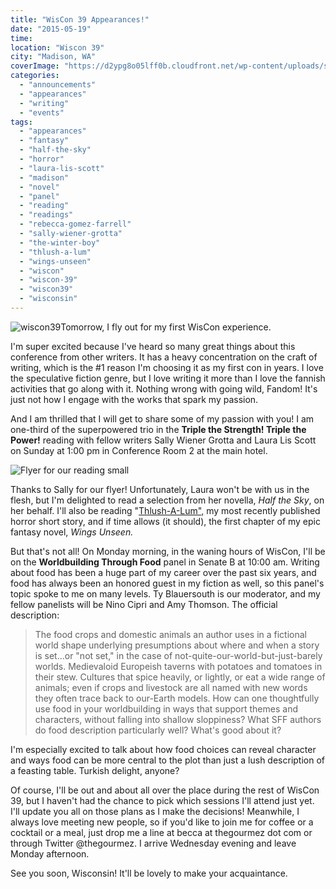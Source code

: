 ```yaml
---
title: "WisCon 39 Appearances!"
date: "2015-05-19"
time:
location: "Wiscon 39"
city: "Madison, WA"
coverImage: "https://d2ypg8o05lff0b.cloudfront.net/wp-content/uploads/sites/3/2015/05/wiscon39.jpg"
categories:
  - "announcements"
  - "appearances"
  - "writing"
  - "events"
tags:
  - "appearances"
  - "fantasy"
  - "half-the-sky"
  - "horror"
  - "laura-lis-scott"
  - "madison"
  - "novel"
  - "panel"
  - "reading"
  - "readings"
  - "rebecca-gomez-farrell"
  - "sally-wiener-grotta"
  - "the-winter-boy"
  - "thlush-a-lum"
  - "wings-unseen"
  - "wiscon"
  - "wiscon-39"
  - "wiscon39"
  - "wisconsin"
---
```


![wiscon39](https://d2ypg8o05lff0b.cloudfront.net/wp-content/uploads/sites/3/2015/05/wiscon39.jpg)Tomorrow, I fly out for my first WisCon experience.

I'm super excited because I've heard so many great things about this conference from other writers. It has a heavy concentration on the craft of writing, which is the #1 reason I'm choosing it as my first con in years. I love the speculative fiction genre, but I love writing it more than I love the fannish activities that go along with it. Nothing wrong with going wild, Fandom! It's just not how I engage with the works that spark my passion.

And I am thrilled that I will get to share some of my passion with you! I am one-third of the superpowered trio in the **Triple the Strength! Triple the Power!** reading with fellow writers Sally Wiener Grotta and Laura Lis Scott on Sunday at 1:00 pm in Conference Room 2 at the main hotel.

![Flyer for our reading small](https://d2ypg8o05lff0b.cloudfront.net/wp-content/uploads/sites/3/2015/05/Flyer-for-our-reading-small.jpg)

Thanks to Sally for our flyer! Unfortunately, Laura won't be with us in the flesh, but I'm delighted to read a selection from her novella, _Half the Sky_, on her behalf. I'll also be reading "[Thlush-A-Lum",](/creative-works/thlush-a-lum/ "Thlush-a-lum") my most recently published horror short story, and if time allows (it should), the first chapter of my epic fantasy novel, _Wings Unseen._

But that's not all! On Monday morning, in the waning hours of WisCon, I'll be on the **Worldbuilding Through Food** panel in Senate B at 10:00 am. Writing about food has been a huge part of my career over the past six years, and food has always been an honored guest in my fiction as well, so this panel's topic spoke to me on many levels. Ty Blauersouth is our moderator, and my fellow panelists will be Nino Cipri and Amy Thomson. The official description:

> The food crops and domestic animals an author uses in a fictional world shape underlying presumptions about where and when a story is set…or "not set," in the case of not-quite-our-world-but-just-barely worlds. Medievaloid Europeish taverns with potatoes and tomatoes in their stew. Cultures that spice heavily, or lightly, or eat a wide range of animals; even if crops and livestock are all named with new words they often trace back to our-Earth models. How can one thoughtfully use food in your worldbuilding in ways that support themes and characters, without falling into shallow sloppiness? What SFF authors do food description particularly well? What's good about it?

I'm especially excited to talk about how food choices can reveal character and ways food can be more central to the plot than just a lush description of a feasting table. Turkish delight, anyone?

Of course, I'll be out and about all over the place during the rest of WisCon 39, but I haven't had the chance to pick which sessions I'll attend just yet. I'll update you all on those plans as I make the decisions! Meanwhile, I always love meeting new people, so if you'd like to join me for coffee or a cocktail or a meal, just drop me a line at becca at thegourmez dot com or through Twitter @thegourmez. I arrive Wednesday evening and leave Monday afternoon.

See you soon, Wisconsin! It'll be lovely to make your acquaintance.
